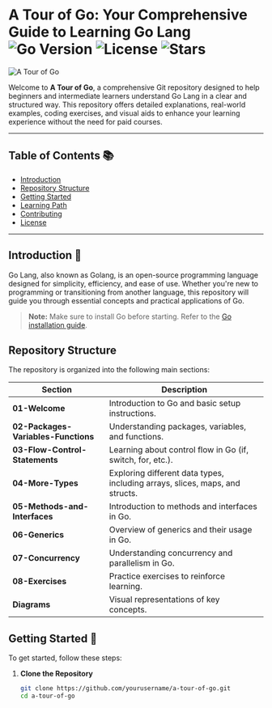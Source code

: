 # A Tour of Go: Your Comprehensive Guide to Learning Go Lang ![Go Version](https://img.shields.io/badge/Go-1.23.2-blue.svg) ![License](https://img.shields.io/badge/License-MIT-yellow.svg) ![Stars](https://img.shields.io/github/stars/yourusername/a-tour-of-go?style=social)

![A Tour of Go](path/to/your/logo.png)

Welcome to **A Tour of Go**, a comprehensive Git repository designed to help beginners and intermediate learners understand Go Lang in a clear and structured way. This repository offers detailed explanations, real-world examples, coding exercises, and visual aids to enhance your learning experience without the need for paid courses.

---

## Table of Contents 📚
- [Introduction](#introduction)
- [Repository Structure](#repository-structure)
- [Getting Started](#getting-started)
- [Learning Path](#learning-path)
- [Contributing](#contributing)
- [License](#license)

---

## Introduction 🚀

Go Lang, also known as Golang, is an open-source programming language designed for simplicity, efficiency, and ease of use. Whether you're new to programming or transitioning from another language, this repository will guide you through essential concepts and practical applications of Go.

> **Note:** Make sure to install Go before starting. Refer to the [Go installation guide](https://golang.org/doc/install).

## Repository Structure

The repository is organized into the following main sections:

| Section                              | Description                                              |
|--------------------------------------|----------------------------------------------------------|
| **01-Welcome**                       | Introduction to Go and basic setup instructions.        |
| **02-Packages-Variables-Functions**  | Understanding packages, variables, and functions.       |
| **03-Flow-Control-Statements**       | Learning about control flow in Go (if, switch, for, etc.).|
| **04-More-Types**                    | Exploring different data types, including arrays, slices, maps, and structs. |
| **05-Methods-and-Interfaces**        | Introduction to methods and interfaces in Go.           |
| **06-Generics**                      | Overview of generics and their usage in Go.             |
| **07-Concurrency**                   | Understanding concurrency and parallelism in Go.        |
| **08-Exercises**                     | Practice exercises to reinforce learning.               |
| **Diagrams**                         | Visual representations of key concepts.                 |

## Getting Started 🌟

To get started, follow these steps:

1. **Clone the Repository**
   ```bash
   git clone https://github.com/yourusername/a-tour-of-go.git
   cd a-tour-of-go
